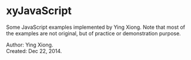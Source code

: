 xyJavaScript
============

Some JavaScript examples implemented by Ying Xiong. Note that most of the
examples are not original, but of practice or demonstration purpose.

Author: Ying Xiong.  
Created: Dec 22, 2014.

